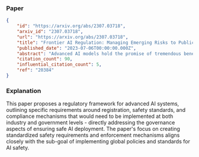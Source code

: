### Paper

```json
{
	"id": "https://arxiv.org/abs/2307.03718",
	"arxiv_id": "2307.03718",
	"url": "https://arxiv.org/abs/2307.03718",
	"title": "Frontier AI Regulation: Managing Emerging Risks to Public Safety",
	"published_date": "2023-07-06T00:00:00.000Z",
	"abstract": "Advanced AI models hold the promise of tremendous benefits for humanity, but society needs to proactively manage the accompanying risks. In this paper, we focus on what we term\"frontier AI\"models: highly capable foundation models that could possess dangerous capabilities sufficient to pose severe risks to public safety. Frontier AI models pose a distinct regulatory challenge: dangerous capabilities can arise unexpectedly; it is difficult to robustly prevent a deployed model from being misused; and, it is difficult to stop a model's capabilities from proliferating broadly. To address these challenges, at least three building blocks for the regulation of frontier models are needed: (1) standard-setting processes to identify appropriate requirements for frontier AI developers, (2) registration and reporting requirements to provide regulators with visibility into frontier AI development processes, and (3) mechanisms to ensure compliance with safety standards for the development and deployment of frontier AI models. Industry self-regulation is an important first step. However, wider societal discussions and government intervention will be needed to create standards and to ensure compliance with them. We consider several options to this end, including granting enforcement powers to supervisory authorities and licensure regimes for frontier AI models. Finally, we propose an initial set of safety standards. These include conducting pre-deployment risk assessments; external scrutiny of model behavior; using risk assessments to inform deployment decisions; and monitoring and responding to new information about model capabilities and uses post-deployment. We hope this discussion contributes to the broader conversation on how to balance public safety risks and innovation benefits from advances at the frontier of AI development.",
	"citation_count": 90,
	"influential_citation_count": 5,
	"ref": "20384"
}
```

### Explanation

This paper proposes a regulatory framework for advanced AI systems, outlining specific requirements around registration, safety standards, and compliance mechanisms that would need to be implemented at both industry and government levels - directly addressing the governance aspects of ensuring safe AI deployment. The paper's focus on creating standardized safety requirements and enforcement mechanisms aligns closely with the sub-goal of implementing global policies and standards for AI safety.
